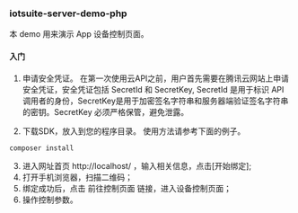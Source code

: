 ### iotsuite-server-demo-php
本 demo 用来演示 App 设备控制页面。


#### 入门

1. 申请安全凭证。
在第一次使用云API之前，用户首先需要在腾讯云网站上申请安全凭证，安全凭证包括 SecretId 和 SecretKey, SecretId 是用于标识 API 调用者的身份，SecretKey是用于加密签名字符串和服务器端验证签名字符串的密钥。SecretKey 必须严格保管，避免泄露。

2. 下载SDK，放入到您的程序目录。
使用方法请参考下面的例子。

```shell
composer install

```
3. 进入网址首页 http://localhost/ ，输入相关信息，点击[开始绑定];
4. 打开手机浏览器，扫描二维码；
5. 绑定成功后，点击 前往控制页面 链接，进入设备控制页面；
6. 操作控制参数。

